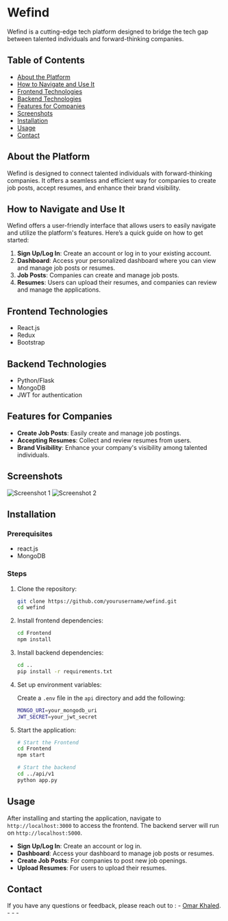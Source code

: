 # Wefind

Wefind is a cutting-edge tech platform designed to bridge the tech gap between talented individuals and forward-thinking companies.

## Table of Contents

- [About the Platform](#about-the-platform)
- [How to Navigate and Use It](#how-to-navigate-and-use-it)
- [Frontend Technologies](#frontend-technologies)
- [Backend Technologies](#backend-technologies)
- [Features for Companies](#features-for-companies)
- [Screenshots](#screenshots)
- [Installation](#installation)
- [Usage](#usage)
- [Contact](#contact)

## About the Platform

Wefind is designed to connect talented individuals with forward-thinking companies. It offers a seamless and efficient way for companies to create job posts, accept resumes, and enhance their brand visibility.

## How to Navigate and Use It

Wefind offers a user-friendly interface that allows users to easily navigate and utilize the platform's features. Here’s a quick guide on how to get started:

1. **Sign Up/Log In**: Create an account or log in to your existing account.
2. **Dashboard**: Access your personalized dashboard where you can view and manage job posts or resumes.
3. **Job Posts**: Companies can create and manage job posts.
4. **Resumes**: Users can upload their resumes, and companies can review and manage the applications.

## Frontend Technologies

- React.js
- Redux
- Bootstrap

## Backend Technologies

- Python/Flask
- MongoDB
- JWT for authentication

## Features for Companies

- **Create Job Posts**: Easily create and manage job postings.
- **Accepting Resumes**: Collect and review resumes from users.
- **Brand Visibility**: Enhance your company's visibility among talented individuals.

## Screenshots

![Screenshot 1](link_to_screenshot1)
![Screenshot 2](link_to_screenshot2)

## Installation

### Prerequisites

- react.js
- MongoDB

### Steps

1. Clone the repository:
    ```bash
    git clone https://github.com/yourusername/wefind.git
    cd wefind
    ```

2. Install frontend dependencies:
    ```bash
    cd Frontend
    npm install
    ```

3. Install backend dependencies:
    ```bash
    cd ..
    pip install -r requirements.txt
    ```

4. Set up environment variables:

    Create a `.env` file in the `api` directory and add the following:
    ```bash
    MONGO_URI=your_mongodb_uri
    JWT_SECRET=your_jwt_secret
    ```

5. Start the application:
    ```bash
    # Start the Frontend
    cd Frontend
    npm start
    
    # Start the backend
    cd ../api/v1
    python app.py
    ```

## Usage

After installing and starting the application, navigate to `http://localhost:3000` to access the frontend. The backend server will run on `http://localhost:5000`.

- **Sign Up/Log In**: Create an account or log in.
- **Dashboard**: Access your dashboard to manage job posts or resumes.
- **Create Job Posts**: For companies to post new job openings.
- **Upload Resumes**: For users to upload their resumes.

## Contact

If you have any questions or feedback, please reach out to :
    - [Omar Khaled](mailto:omar1752003@gmail.com).
    - 
    -
    -
